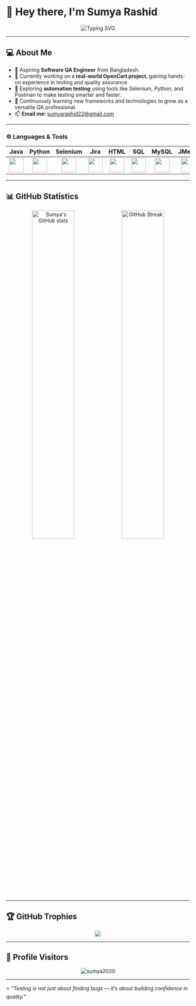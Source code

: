 # 👋 Hey there, I'm Sumya Rashid  

<p align="center">
  <img src="https://readme-typing-svg.demolab.com?font=Fira+Code&size=22&pause=1000&color=00C0A3&width=480&lines=Aspiring+QA+Engineer;Passionate+about+Testing;Building+my+QA+Portfolio" alt="Typing SVG" />
</p>

---

## 💻 About Me
- 🌸 Aspiring **Software QA Engineer** from Bangladesh.  
- 🧪 Currently working on a **real-world OpenCart project**, gaining hands-on experience in testing and quality assurance.  
- 🚀 Exploring **automation testing** using tools like Selenium, Python, and Postman to make testing smarter and faster.  
- 🌱 Continuously learning new frameworks and technologies to grow as a versatile QA professional.  
- 📫 **Email me:** sumyarashid22@gmail.com  

---

### ⚙️ Languages & Tools

| Java | Python | Selenium | Jira | HTML | SQL | MySQL | JMeter | JDBC |
|:---:|:---:|:---:|:---:|:---:|:---:|:---:|:---:|:---:|
| <img src="https://skillicons.dev/icons?i=java" width="40"/> | <img src="https://skillicons.dev/icons?i=python" width="40"/> | <img src="https://skillicons.dev/icons?i=selenium" width="40"/> | <img src="https://skillicons.dev/icons?i=jira" width="40"/> | <img src="https://skillicons.dev/icons?i=html" width="40"/> | <img src="https://skillicons.dev/icons?i=sql" width="40"/> | <img src="https://skillicons.dev/icons?i=mysql" width="40"/> | <img src="https://skillicons.dev/icons?i=jmeter" width="40"/> | <img src="https://skillicons.dev/icons?i=jdbc" width="40"/> |

---

## 📊 GitHub Statistics  

<p align="center">
  <img src="https://github-readme-stats.vercel.app/api?username=sumya2020&show_icons=true&theme=radical" alt="Sumya's GitHub stats" width="48%">
  <img src="https://github-readme-streak-stats.herokuapp.com/?user=sumya2020&theme=radical" alt="GitHub Streak" width="48%">
</p>

---

## 🏆 GitHub Trophies  

<p align="center">
  <img src="https://github-profile-trophy.vercel.app/?username=sumya2020&theme=dracula&no-frame=true&margin-w=10" />
</p>

---

## 👀 Profile Visitors  

<p align="center">
  <img src="https://komarev.com/ghpvc/?username=sumya2020&label=Profile%20Views&color=0e75b6&style=flat" alt="sumya2020" />
</p>

---

⭐ *“Testing is not just about finding bugs — it’s about building confidence in quality.”*
